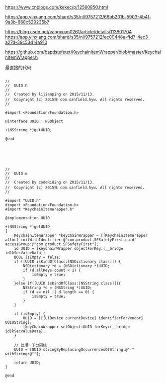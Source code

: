 https://www.cnblogs.com/kekec/p/12560850.html

https://app.yinxiang.com/shard/s35/nl/9757212/66bb201b-5903-4b4f-9a3b-668c529235b7

https://blog.csdn.net/yangxuan0261/article/details/113801704    https://app.yinxiang.com/shard/s35/nl/9757212/ec00448a-ffd7-4ec3-a27d-39c53d14a910


https://github.com/baptistefetet/KeychainItemWrapper/blob/master/KeychainItemWrapper.h

最直接的代码

```

//
//  UUID.h
//
//  Created by lijianping on 2015/11/13.
//  Copyright (c) 2015年 com.sanfield.hyw. All rights reserved.
//

#import <Foundation/Foundation.h>

@interface UUID : NSObject

+(NSString *)getUUID;

@end






//
//  UUID.m
//
//  Created by codeRiding on 2015/11/13.
//  Copyright (c) 2015年 com.sanfield.hyw. All rights reserved.
//

#import "UUID.h"
#import <Foundation/Foundation.h>
#import "KeychainItemWrapper.h"

@implementation UUID

+(NSString *)getUUID
{
    KeychainItemWrapper *keyChainWrapper = [[KeychainItemWrapper alloc] initWithIdentifier:@"com.product.SFSafetyFirst.uuid" accessGroup:@"com.product.SFSafetyFirst"];
    id UUID = [keyChainWrapper objectForKey:(__bridge id)kSecValueData];
    BOOL isEmpty = false;
    if ([UUID isKindOfClass:[NSDictionary class]]) {
        NSDictionary *d = (NSDictionary *)UUID;
        if (d.allKeys.count < 1) {
            isEmpty = true;
        }
    }else if([UUID isKindOfClass:[NSString class]]){
        NSString *d = (NSString *)UUID;
        if (d == nil || d.length == 0) {
            isEmpty = true;
        }
    }
    
    if (isEmpty) {
        UUID = [[[UIDevice currentDevice] identifierForVendor] UUIDString];
        [keyChainWrapper setObject:UUID forKey:(__bridge id)kSecValueData];
    }
    
    // 处理一下分隔线
    UUID = [UUID stringByReplacingOccurrencesOfString:@"-" withString:@""];
    
    return UUID;
}

@end


```